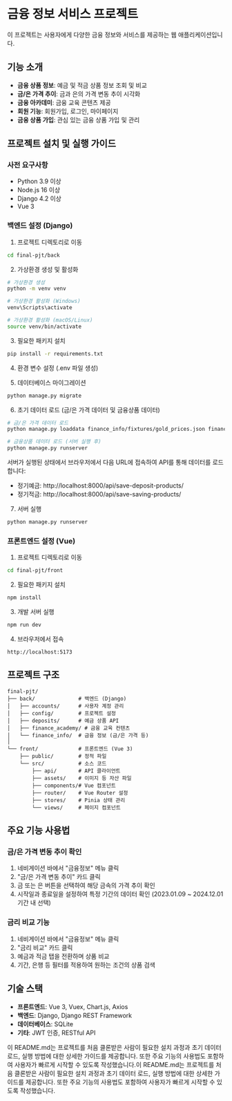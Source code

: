 # 금융 정보 서비스 프로젝트

이 프로젝트는 사용자에게 다양한 금융 정보와 서비스를 제공하는 웹 애플리케이션입니다.

## 기능 소개

- **금융 상품 정보**: 예금 및 적금 상품 정보 조회 및 비교
- **금/은 가격 추이**: 금과 은의 가격 변동 추이 시각화
- **금융 아카데미**: 금융 교육 콘텐츠 제공
- **회원 기능**: 회원가입, 로그인, 마이페이지
- **금융 상품 가입**: 관심 있는 금융 상품 가입 및 관리

## 프로젝트 설치 및 실행 가이드

### 사전 요구사항

- Python 3.9 이상
- Node.js 16 이상
- Django 4.2 이상
- Vue 3

### 백엔드 설정 (Django)

1. 프로젝트 디렉토리로 이동

```bash
cd final-pjt/back
```

2. 가상환경 생성 및 활성화

```bash
# 가상환경 생성
python -m venv venv

# 가상환경 활성화 (Windows)
venv\Scripts\activate

# 가상환경 활성화 (macOS/Linux)
source venv/bin/activate
```

3. 필요한 패키지 설치

```bash
pip install -r requirements.txt
```

4. 환경 변수 설정 (.env 파일 생성)


5. 데이터베이스 마이그레이션

```bash
python manage.py migrate
```

6. 초기 데이터 로드 (금/은 가격 데이터 및 금융상품 데이터)

```bash
# 금/은 가격 데이터 로드
python manage.py loaddata finance_info/fixtures/gold_prices.json finance_info/fixtures/silver_prices.json

# 금융상품 데이터 로드 (서버 실행 후)
python manage.py runserver
```

서버가 실행된 상태에서 브라우저에서 다음 URL에 접속하여 API를 통해 데이터를 로드합니다:
- 정기예금: http://localhost:8000/api/save-deposit-products/
- 정기적금: http://localhost:8000/api/save-saving-products/

7. 서버 실행

```bash
python manage.py runserver
```

### 프론트엔드 설정 (Vue)

1. 프로젝트 디렉토리로 이동

```bash
cd final-pjt/front
```

2. 필요한 패키지 설치

```bash
npm install
```

3. 개발 서버 실행

```bash
npm run dev
```

4. 브라우저에서 접속

```
http://localhost:5173
```

## 프로젝트 구조

```
final-pjt/
├── back/              # 백엔드 (Django)
│   ├── accounts/      # 사용자 계정 관리
│   ├── config/        # 프로젝트 설정
│   ├── deposits/      # 예금 상품 API
│   ├── finance_academy/ # 금융 교육 컨텐츠
│   └── finance_info/  # 금융 정보 (금/은 가격 등)
│
└── front/             # 프론트엔드 (Vue 3)
    ├── public/        # 정적 파일
    └── src/           # 소스 코드
        ├── api/       # API 클라이언트
        ├── assets/    # 이미지 등 자산 파일
        ├── components/# Vue 컴포넌트
        ├── router/    # Vue Router 설정
        ├── stores/    # Pinia 상태 관리
        └── views/     # 페이지 컴포넌트
```

## 주요 기능 사용법

### 금/은 가격 변동 추이 확인

1. 네비게이션 바에서 "금융정보" 메뉴 클릭
2. "금/은 가격 변동 추이" 카드 클릭
3. 금 또는 은 버튼을 선택하여 해당 금속의 가격 추이 확인
4. 시작일과 종료일을 설정하여 특정 기간의 데이터 확인 (2023.01.09 ~ 2024.12.01 기간 내 선택)

### 금리 비교 기능

1. 네비게이션 바에서 "금융정보" 메뉴 클릭
2. "금리 비교" 카드 클릭
3. 예금과 적금 탭을 전환하며 상품 비교
4. 기간, 은행 등 필터를 적용하여 원하는 조건의 상품 검색

## 기술 스택

- **프론트엔드**: Vue 3, Vuex, Chart.js, Axios
- **백엔드**: Django, Django REST Framework
- **데이터베이스**: SQLite
- **기타**: JWT 인증, RESTful API


이 README.md는 프로젝트를 처음 클론받은 사람이 필요한 설치 과정과 초기 데이터 로드, 실행 방법에 대한 상세한 가이드를 제공합니다. 또한 주요 기능의 사용법도 포함하여 사용자가 빠르게 시작할 수 있도록 작성했습니다.이 README.md는 프로젝트를 처음 클론받은 사람이 필요한 설치 과정과 초기 데이터 로드, 실행 방법에 대한 상세한 가이드를 제공합니다. 또한 주요 기능의 사용법도 포함하여 사용자가 빠르게 시작할 수 있도록 작성했습니다.